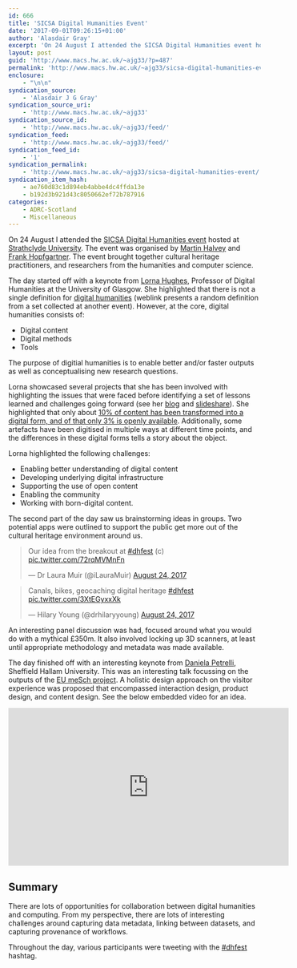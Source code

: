 ```yaml
---
id: 666
title: 'SICSA Digital Humanities Event'
date: '2017-09-01T09:26:15+01:00'
author: 'Alasdair Gray'
excerpt: 'On 24 August I attended the SICSA Digital Humanities event hosted at Strathclyde University. The event was organised by Martin Halvey and Frank Hopfgartner. The event brought together cultural heritage practitioners, and researchers from the humanities and computer science. The day started off with a keynote from Lorna Hughes, Professor of Digital Humanities at the [&hellip;]'
layout: post
guid: 'http://www.macs.hw.ac.uk/~ajg33/?p=487'
permalink: 'http://www.macs.hw.ac.uk/~ajg33/sicsa-digital-humanities-event/'
enclosure:
    - "\n\n"
syndication_source:
    - 'Alasdair J G Gray'
syndication_source_uri:
    - 'http://www.macs.hw.ac.uk/~ajg33'
syndication_source_id:
    - 'http://www.macs.hw.ac.uk/~ajg33/feed/'
syndication_feed:
    - 'http://www.macs.hw.ac.uk/~ajg33/feed/'
syndication_feed_id:
    - '1'
syndication_permalink:
    - 'http://www.macs.hw.ac.uk/~ajg33/sicsa-digital-humanities-event/'
syndication_item_hash:
    - ae760d83c1d894eb4abbe4dc4ffda13e
    - b192d3b921d43c8050662ef72b787916
categories:
    - ADRC-Scotland
    - Miscellaneous
---
```


<span class="md-line md-end-block md-focus"><span class="md-expand">On 24 August I attended the </span><span class="">[SICSA Digital Humanities event](http://www.sicsa.ac.uk/events/sicsa-digital-humanities-meets-computer-science-workshop/)</span><span class=""> hosted at [Strathclyde University](https://www.strath.ac.uk/science/computerinformationsciences/). The event was organised by [Martin Halvey](https://www.strath.ac.uk/staff/halveymartindr/) and [Frank Hopfgartner](http://www.gla.ac.uk/schools/humanities/staff/frankhopfgartner/). The event brought together cultural heritage practitioners, and researchers from the humanities and computer science.</span></span>

<span class="md-line md-end-block">The day started off with a keynote from <span class="">[Lorna Hughes](https://twitter.com/lornamhughes)</span>, Professor of Digital Humanities at the University of Glasgow. She highlighted that there is not a single definition for <span class="">[digital humanities](https://whatisdigitalhumanities.com/)</span><span class=""> (weblink presents a random definition from a set collected at another event). However, at the core, digital humanities consists of:</span></span>

- <span class="md-line md-end-block">Digital content</span>
- <span class="md-line md-end-block">Digital methods</span>
- <span class="md-line md-end-block">Tools</span>

<span class="md-line md-end-block"><span class="">The purpose of digitial humanities is to enable better and/or faster outputs as well as conceptualising new research questions.</span></span>

<span class="md-line md-end-block"><span class="">Lorna showcased several projects that she has been involved with highlighting the issues that were faced before identifying a set of lessons learned and challenges going forward (see her [blog](http://lornamhughes.blogspot.co.uk/) and [slideshare](https://www.slideshare.net/lorna_hughes/)). She highlighted that only about [10% of content has been transformed into a digital form, and of that only 3% is openly available](https://twitter.com/FTHopf/status/900652531080204288). Additionally, some artefacts have been digitised in multiple ways at different time points, and the differences in these digital forms tells a story about the object.</span></span>

<span class="md-line md-end-block"><span class="">Lorna highlighted the following challenges:</span></span>

- <span class="md-line md-end-block">Enabling better understanding of digital content</span>
- <span class="md-line md-end-block">Developing underlying digital infrastructure</span>
- <span class="md-line md-end-block">Supporting the use of open content</span>
- <span class="md-line md-end-block">Enabling the community</span>
- <span class="md-line md-end-block"><span class="">Working with born-digital content.</span></span>

<span class="md-line md-end-block">The second part of the day saw us brainstorming ideas in groups. Two potential apps were outlined to support the public get more out of the cultural heritage environment around us.</span>

> Our idea from the breakout at [\#dhfest](https://twitter.com/hashtag/dhfest?src=hash) (c) [pic.twitter.com/72rqMVMnFn](https://t.co/72rqMVMnFn)
> 
> — Dr Laura Muir (@iLauraMuir) [August 24, 2017](https://twitter.com/iLauraMuir/status/900680794536128512)

<script async="" charset="utf-8" src="http://platform.twitter.com/widgets.js"></script>

> Canals, bikes, geocaching digital heritage [\#dhfest](https://twitter.com/hashtag/dhfest?src=hash) [pic.twitter.com/3XtEGyxxXk](https://t.co/3XtEGyxxXk)
> 
> — Hilary Young (@drhilaryyoung) [August 24, 2017](https://twitter.com/drhilaryyoung/status/900683820659331073)

<script async="" charset="utf-8" src="http://platform.twitter.com/widgets.js"></script>

<span class="md-line md-end-block"><span class="">An interesting panel discussion was had, focused around what you would do with a mythical £350m. It also involved locking up 3D scanners, at least until appropriate methodology and metadata was made available.</span></span>

<span class="md-line md-end-block">The day finished off with an interesting keynote from [Daniela Petrelli](https://www.shu.ac.uk/about-us/our-people/staff-profiles/daniela-petrelli), Sheffield Hallam University. This was an interesting talk focussing on the outputs of the [EU meSch project](http://www.mesch-project.eu/). A holistic design approach on the visitor experience was proposed that encompassed interaction design, product design, and content design. See the below embedded video for an idea.</span>

<iframe allowfullscreen="allowfullscreen" frameborder="0" height="315" src="https://www.youtube.com/embed/q2qw6N9X7rM" width="560"></iframe>

## Summary

<span class="md-line md-end-block"><span class="">There are lots of opportunities for collaboration between digital humanities and computing. From my perspective, there are lots of interesting challenges around capturing data metadata, linking between datasets, and capturing provenance of workflows.</span></span>

<span class="md-line md-end-block"><span class="">Throughout the day, various participants were tweeting with the [\#dhfest](https://twitter.com/search?q=%23dhfest&src=typd) hashtag.</span></span>